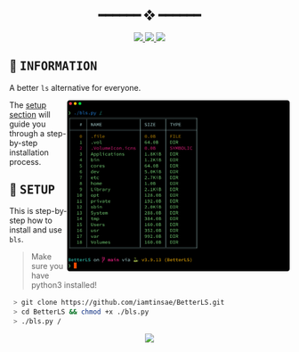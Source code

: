 <h2 align="center"> ━━━━━━  ❖  ━━━━━━ </h2>

<!-- BADGES -->
<div align="center">
   <p></p>
   <a href="">
      <img src="https://img.shields.io/github/issues/iamtinsae/BetterLS?color=ffb29b&labelColor=1C2325&style=for-the-badge">
   </a>
   <a href="https://github.com/iamtinsae/BetterLS/stargazers">
      <img src="https://img.shields.io/github/stars/iamtinsae/BetterLS?color=C9CBFF&labelColor=1C2325&style=for-the-badge">
   </a>
   <a href="https://github.com/iamtinsae/BetterLS/">
      <img src="https://img.shields.io/github/repo-size/iamtinsae/BetterLS?color=FCA2AA&labelColor=1C2325&style=for-the-badge">
   </a>
   <br>
</div>
<div align="center">
   <p></p>
</div>

<p/>

<h2></h2>

<!-- INFORMATION -->
## :herb: <samp>INFORMATION</samp> <img alt="" align="right" src="https://badges.pufler.dev/visits/iamtinsae/BetterLS?style=for-the-badge&color=A7D9B2&logoColor=white&labelColor=1C2325"/>
A better `ls` alternative for everyone.

   <img src="screenshots/preview.png" alt="Screenshot" align="right" width="400px">

   The [setup section](#-setup) will guide you through a step-by-step installation process.


<!-- SETUP -->
## :wrench: <samp>SETUP</samp>

   This is step-by-step how to install and use `bls`. 
   <br />
   > Make sure you have python3 installed!
   ```sh
    > git clone https://github.com/iamtinsae/BetterLS.git
    > cd BetterLS && chmod +x ./bls.py
    > ./bls.py /
   ```

<p align="center">
   <img src="https://raw.githubusercontent.com/catppuccin/catppuccin/dev/assets/footers/gray0_ctp_on_line.svg?sanitize=true"/>
</p>
